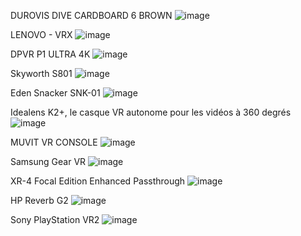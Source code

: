 DUROVIS DIVE CARDBOARD 6 BROWN
![image](https://github.com/user-attachments/assets/266a81c1-8d18-4b7b-bafd-9f59404db7ed)

LENOVO - VRX
![image](https://github.com/user-attachments/assets/fe8abb41-c35b-4687-b0a1-dc75bac83c79)

DPVR P1 ULTRA 4K
![image](https://github.com/user-attachments/assets/d0cf35b5-91b3-4c08-865a-1b495c3b6147)

Skyworth S801
![image](https://github.com/user-attachments/assets/dcdc65dc-afe0-439d-baa0-d7b68aea3cd5)

Eden Snacker SNK-01
![image](https://github.com/user-attachments/assets/0a1909a0-0593-450b-a65c-12105ed1a377)

Idealens K2+, le casque VR autonome pour les vidéos à 360 degrés
![image](https://github.com/user-attachments/assets/f90dff85-9f38-42f4-98be-7f11c8175f9e)

MUVIT VR CONSOLE
![image](https://github.com/user-attachments/assets/9105acfe-2689-44ac-bf71-3a1fb6934eac)

Samsung Gear VR
![image](https://github.com/user-attachments/assets/7dda6da2-e7fc-4156-b7b7-31ec2b8a988d)

XR-4 Focal Edition
Enhanced Passthrough
![image](https://github.com/user-attachments/assets/28860e29-4235-4d29-a720-30a2f0291a3b)

HP Reverb G2
![image](https://github.com/user-attachments/assets/6f43dfc1-2787-4491-855d-f557c07ae49b)

Sony PlayStation VR2
![image](https://github.com/user-attachments/assets/c4f723cf-a2ae-4424-a84d-91a11f816d33)
